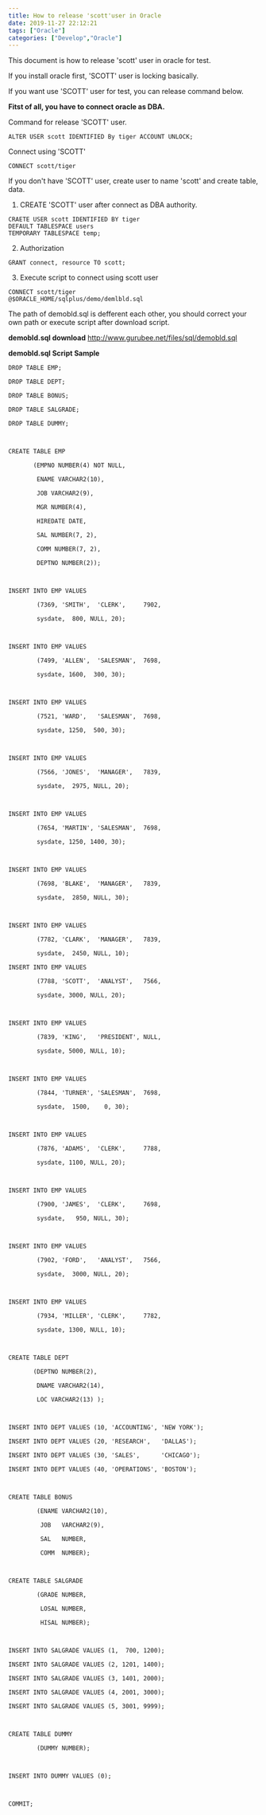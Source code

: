 ```yaml
---
title: How to release 'scott'user in Oracle
date: 2019-11-27 22:12:21
tags: ["Oracle"]
categories: ["Develop","Oracle"]
---
```


This document is how to release 'scott' user in oracle for test.
<!-- more -->

If you install oracle first, 'SCOTT' user is locking basically.

If you want use 'SCOTT' user for test, you can release command below.

__Fitst of all, you have to connect oracle as DBA.__

Command for release 'SCOTT' user.
~~~
ALTER USER scott IDENTIFIED By tiger ACCOUNT UNLOCK;
~~~

Connect using 'SCOTT'
~~~
CONNECT scott/tiger
~~~

If you don't have 'SCOTT' user,
create user to name 'scott'
and create table, data.

1. CREATE 'SCOTT' user after connect as DBA authority.

~~~
CRAETE USER scott IDENTIFIED BY tiger
DEFAULT TABLESPACE users
TEMPORARY TABLESPACE temp;
~~~

2. Authorization
~~~
GRANT connect, resource TO scott;
~~~

3. Execute script to connect using scott user
~~~
CONNECT scott/tiger
@$ORACLE_HOME/sqlplus/demo/demlbld.sql
~~~

The path of demobld.sql is defferent each other,
you should correct your own path or execute script after download script.

__demobld.sql download__
http://www.gurubee.net/files/sql/demobld.sql

__demobld.sql Script Sample__
~~~
DROP TABLE EMP;

DROP TABLE DEPT;

DROP TABLE BONUS;

DROP TABLE SALGRADE;

DROP TABLE DUMMY;



CREATE TABLE EMP

       (EMPNO NUMBER(4) NOT NULL,

        ENAME VARCHAR2(10),

        JOB VARCHAR2(9),

        MGR NUMBER(4),

        HIREDATE DATE,

        SAL NUMBER(7, 2),

        COMM NUMBER(7, 2),

        DEPTNO NUMBER(2));



INSERT INTO EMP VALUES

        (7369, 'SMITH',  'CLERK',     7902,

        sysdate,  800, NULL, 20);



INSERT INTO EMP VALUES

        (7499, 'ALLEN',  'SALESMAN',  7698,

        sysdate, 1600,  300, 30);



INSERT INTO EMP VALUES

        (7521, 'WARD',   'SALESMAN',  7698,

        sysdate, 1250,  500, 30);



INSERT INTO EMP VALUES

        (7566, 'JONES',  'MANAGER',   7839,

        sysdate,  2975, NULL, 20);



INSERT INTO EMP VALUES

        (7654, 'MARTIN', 'SALESMAN',  7698,

        sysdate, 1250, 1400, 30);



INSERT INTO EMP VALUES

        (7698, 'BLAKE',  'MANAGER',   7839,

        sysdate,  2850, NULL, 30);



INSERT INTO EMP VALUES

        (7782, 'CLARK',  'MANAGER',   7839,

        sysdate,  2450, NULL, 10);

INSERT INTO EMP VALUES

        (7788, 'SCOTT',  'ANALYST',   7566,

        sysdate, 3000, NULL, 20);



INSERT INTO EMP VALUES

        (7839, 'KING',   'PRESIDENT', NULL,

        sysdate, 5000, NULL, 10);



INSERT INTO EMP VALUES

        (7844, 'TURNER', 'SALESMAN',  7698,

        sysdate,  1500,    0, 30);



INSERT INTO EMP VALUES

        (7876, 'ADAMS',  'CLERK',     7788,

        sysdate, 1100, NULL, 20);



INSERT INTO EMP VALUES

        (7900, 'JAMES',  'CLERK',     7698,

        sysdate,   950, NULL, 30);



INSERT INTO EMP VALUES

        (7902, 'FORD',   'ANALYST',   7566,

        sysdate,  3000, NULL, 20);



INSERT INTO EMP VALUES

        (7934, 'MILLER', 'CLERK',     7782,

        sysdate, 1300, NULL, 10);



CREATE TABLE DEPT

       (DEPTNO NUMBER(2),

        DNAME VARCHAR2(14),

        LOC VARCHAR2(13) );



INSERT INTO DEPT VALUES (10, 'ACCOUNTING', 'NEW YORK');

INSERT INTO DEPT VALUES (20, 'RESEARCH',   'DALLAS');

INSERT INTO DEPT VALUES (30, 'SALES',      'CHICAGO');

INSERT INTO DEPT VALUES (40, 'OPERATIONS', 'BOSTON');



CREATE TABLE BONUS

        (ENAME VARCHAR2(10),

         JOB   VARCHAR2(9),

         SAL   NUMBER,

         COMM  NUMBER);



CREATE TABLE SALGRADE

        (GRADE NUMBER,

         LOSAL NUMBER,

         HISAL NUMBER);



INSERT INTO SALGRADE VALUES (1,  700, 1200);

INSERT INTO SALGRADE VALUES (2, 1201, 1400);

INSERT INTO SALGRADE VALUES (3, 1401, 2000);

INSERT INTO SALGRADE VALUES (4, 2001, 3000);

INSERT INTO SALGRADE VALUES (5, 3001, 9999);



CREATE TABLE DUMMY

        (DUMMY NUMBER);



INSERT INTO DUMMY VALUES (0);



COMMIT;
~~~
